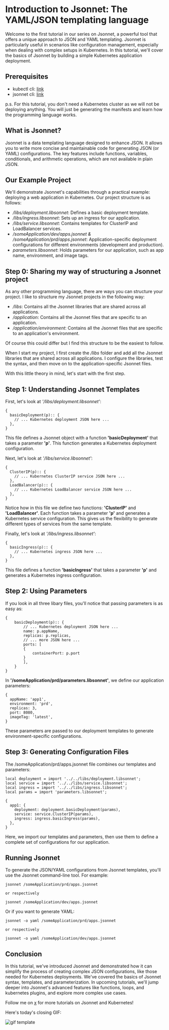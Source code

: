 # Introduction to Jsonnet: The YAML/JSON templating language

Welcome to the first tutorial in our series on Jsonnet, a powerful tool that offers a unique approach to JSON and YAML templating. Jsonnet is particularly useful in scenarios like configuration management, especially when dealing with complex setups in Kubernetes. In this tutorial, we'll cover the basics of Jsonnet by building a simple Kubernetes application deployment.

## Prerequisites

- kubectl cli: [link](https://kubernetes.io/docs/tasks/tools/install-kubectl/)
- jsonnet cli: [link](https://github.com/google/jsonnet)

p.s. For this tutorial, you don't need a Kubernetes cluster as we will not be deploying anything. You will just be generating the manifests and learn how the programming language works.

## What is Jsonnet?

Jsonnet is a data templating language designed to enhance JSON. It allows you to write more concise and maintainable code for generating JSON (or YAML) configurations. The key features include functions, variables, conditionals, and arithmetic operations, which are not available in plain JSON.

## Our Example Project

We'll demonstrate Jsonnet's capabilities through a practical example: deploying a web application in Kubernetes. Our project structure is as follows:

- */libs/deployment.libsonnet*: Defines a basic deployment template.
- */libs/ingress.libsonnet*: Sets up an ingress for our application.
- */libs/service.libsonnet*: Contains templates for ClusterIP and LoadBalancer services.
- */someApplication/dev/apps.jsonnet & /someApplication/prd/apps.jsonnet*: Application-specific deployment configurations for different environments (development and production).
- *parameters.libsonnet*: Holds parameters for our application, such as app name, environment, and image tags.

## Step 0: Sharing my way of structuring a Jsonnet project

As any other programming language, there are ways you can structure your project. I like to structure my Jsonnet projects in the following way:

- */libs*: Contains all the Jsonnet libraries that are shared across all applications.
- */application*: Contains all the Jsonnet files that are specific to an application.
- */application/environment*: Contains all the Jsonnet files that are specific to an application's environment.

Of course this could differ but I find this structure to be the easiest to follow.

When I start my project, I first create the */libs* folder and add all the Jsonnet libraries that are shared across all applications. I configure the libraries, test the syntax, and then move on to the application-specific Jsonnet files.

With this little theory in mind, let's start with the first step.

## Step 1: Understanding Jsonnet Templates

First, let's look at *'/libs/deployment.libsonnet'*:

```
{
  basicDeployment(p):: {
    // ... Kubernetes deployment JSON here ...
  },
}
```

This file defines a Jsonnet object with a function **'basicDeployment'** that takes a parameter **'p'**. This function generates a Kubernetes deployment configuration.

Next, let's look at *'/libs/service.libsonnet'*:

```
{
  ClusterIP(p):: {
    // ... Kubernetes ClusterIP service JSON here ...
  },
  LoadBalancer(p):: {
    // ... Kubernetes LoadBalancer service JSON here ...
  },
}
```

Notice how in this file we define two functions: **'ClusterIP'** and **'LoadBalancer'**. Each function takes a parameter **'p'** and generates a Kubernetes service configuration. This gives us the flexibility to generate different types of services from the same template.

Finally, let's look at *'/libs/ingress.libsonnet'*:

```
{
  basicIngress(p):: {
    // ... Kubernetes ingress JSON here ...
  },
}
```

This file defines a function **'basicIngress'** that takes a parameter **'p'** and generates a Kubernetes ingress configuration.

## Step 2: Using Parameters

If you look in all three libary files, you'll notice that passing parameters is as easy as:
    
```
{
    basicDeployment(p):: {
        // ... Kubernetes deployment JSON here ...
        name: p.appName,
        replicas: p.replicas,
        // ... more JSON here ...
        ports: [
        {
            containerPort: p.port
        }
        ],
    }
}
```

In **'/someApplication/prd/parameters.libsonnet'**, we define our application parameters:

```
{
  appName: 'app1',
  environment: 'prd',
  replicas: 3,
  port: 8080,
  imageTag: 'latest',
}
```

These parameters are passed to our deployment templates to generate environment-specific configurations.

## Step 3: Generating Configuration Files

The /someApplication/prd/apps.jsonnet file combines our templates and parameters:

```
local deployment = import '../../libs/deployment.libsonnet';
local service = import '../../libs/service.libsonnet';
local ingress = import '../../libs/ingress.libsonnet';
local params = import 'parameters.libsonnet';

{
  app1: {
    deployment: deployment.basicDeployment(params),
    service: service.ClusterIP(params),
    ingress: ingress.basicIngress(params),
  },
}
```

Here, we import our templates and parameters, then use them to define a complete set of configurations for our application.

## Running Jsonnet

To generate the JSON/YAML configurations from Jsonnet templates, you'll use the Jsonnet command-line tool. For example:

```
jsonnet /someApplication/prd/apps.jsonnet

or respectively

jsonnet /someApplication/dev/apps.jsonnet
```

Or if you want to generate YAML:

```
jsonnet -o yaml /someApplication/prd/apps.jsonnet

or respectively

jsonnet -o yaml /someApplication/dev/apps.jsonnet
```

## Conclusion

In this tutorial, we've introduced Jsonnet and demonstrated how it can simplify the process of creating complex JSON configurations, like those needed for Kubernetes deployments. We've covered the basics of Jsonnet syntax, templates, and parameterization. In upcoming tutorials, we'll jump deeper into Jsonnet's advanced features like functions, loops, and kubernetes plugins, and explore more complex use cases.

Follow me on [x](https://x.com/kubeden) for more tutorials on Jsonnet and Kubernetes!

Here's today's closing GIF:

![gif template](https://media.giphy.com/media/oyTDXyxVT9hMoOj5ID/giphy.gif)